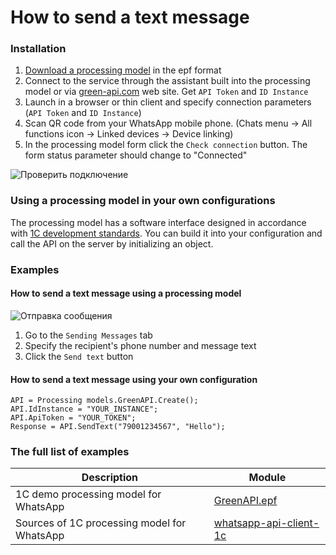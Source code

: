 # How to send a text message
### Installation
1. [Download a processing model](https://github.com/green-api/whatsapp-1c-example/releases/download/1.0/GreenAPI.epf) in the epf format
2. Connect to the service through the assistant built into the processing model or via [green-api.com](https://green-api.com/) web site. Get ``API Token`` and ``ID Instance``
3. Launch in a browser or thin client and specify connection parameters (``API Token`` and ``ID Instance``)
4. Scan QR code from your WhatsApp mobile phone. (Chats menu -> All functions icon -> Linked devices -> Device linking)
6. In the processing model form click the ``Check connection`` button. The form status parameter should change to "Connected"

![`Проверить подключение`](https://github.com/green-api/whatsapp-api-client-1c/blob/master/media/Login.png?raw=true)

### Using a processing model in your own configurations

The processing model has a software interface designed in accordance with [1C development standards](https://its.1c.ru/db/v8std). You can build it into your configuration and call the API on the server by initializing an object.

### Examples

#### How to send a text message using a processing model

![`Отправка сообщения`](https://github.com/green-api/whatsapp-api-client-1c/blob/master/media/Sending.png?raw=true)

1. Go to the ``Sending Messages`` tab
2. Specify the recipient's phone number and message text
3. Click the `Send text` button

#### How to send a text message using your own configuration

```bsl
API = Processing models.GreenAPI.Create();
API.IdInstance = "YOUR_INSTANCE";
API.ApiToken = "YOUR_TOKEN";
Response = API.SendText("79001234567", "Hello"); 
```
### The full list of examples

Description |  Module
----- | ----- 
1C demo processing model for WhatsApp| [GreenAPI.epf](https://github.com/green-api/whatsapp-1c-example/releases/download/1.0/GreenAPI.epf)
Sources of 1C processing model for WhatsApp| [whatsapp-api-client-1c](https://github.com/green-api/whatsapp-api-client-1c)
